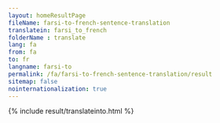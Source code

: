 ```yaml
---
layout: homeResultPage
fileName: farsi-to-french-sentence-translation
translatein: farsi_to_french
folderName : translate
lang: fa
from: fa
to: fr
langname: farsi-to
permalink: /fa/farsi-to-french-sentence-translation/result
sitemap: false
nointernationalization: true
---
```

{% include result/translateinto.html %}

<script src="/js/result/translation.js" data-foldername="{{page.folderName}}" data-lang="{{page.lang}}"></script>

